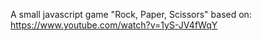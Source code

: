 A small javascript game "Rock, Paper, Scissors" based on:
https://www.youtube.com/watch?v=1yS-JV4fWqY
